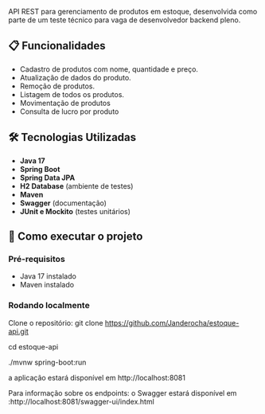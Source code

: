 API REST para gerenciamento de produtos em estoque, desenvolvida como parte de um teste técnico para vaga de desenvolvedor backend pleno.

## 📋 Funcionalidades

- Cadastro de produtos com nome, quantidade e preço.
- Atualização de dados do produto.
- Remoção de produtos.
- Listagem de todos os produtos.
- Movimentação de produtos
- Consulta de lucro por produto

## 🛠️ Tecnologias Utilizadas

- **Java 17**
- **Spring Boot**
- **Spring Data JPA**
- **H2 Database** (ambiente de testes)
- **Maven**
- **Swagger** (documentação)
- **JUnit e Mockito** (testes unitários)

## 🚀 Como executar o projeto

### Pré-requisitos

- Java 17 instalado
- Maven instalado

### Rodando localmente

Clone o repositório:
git clone https://github.com/Janderocha/estoque-api.git

cd estoque-api

./mvnw spring-boot:run

a aplicação estará disponível em http://localhost:8081

Para informação sobre os endpoints:
o Swagger estará disponível em :http://localhost:8081/swagger-ui/index.html
